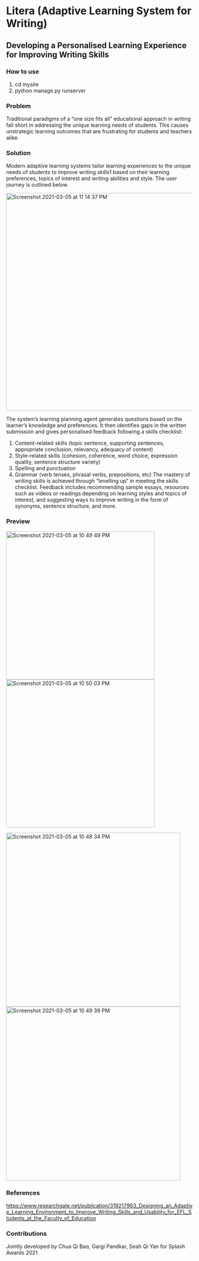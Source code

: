 # Litera (Adaptive Learning System for Writing)

## Developing a Personalised Learning Experience for Improving Writing Skills

### How to use

1. cd mysite
2. python manage.py runserver

### Problem

Traditional paradigms of a “one size fits all” educational approach in writing fall short in addressing the unique learning needs of students. This causes unstrategic learning outcomes that are frustrating for students and teachers alike.

### Solution

Modern adaptive learning systems tailor learning experiences to the unique needs of students to improve writing skills1 based on their learning preferences, topics of interest and writing abilities and style. The user journey is outlined below.

<img width="588" alt="Screenshot 2021-03-05 at 11 14 37 PM" src="https://user-images.githubusercontent.com/62118373/110134627-9041c680-7e08-11eb-917e-8bf765200721.png">

The system’s learning planning agent generates questions based on the learner’s knowledge and preferences. It then identifies gaps in the written submission and gives personalised feedback following a skills checklist:
1. Content-related skills (topic sentence, supporting sentences, appropriate conclusion, relevancy, adequacy of content)
2. Style-related skills (cohesion, coherence, word choice, expression quality, sentence structure variety) 
3. Spelling and punctuation
4. Grammar (verb tenses, phrasal verbs, prepositions, etc)
The mastery of writing skills is achieved through “levelling up” in meeting the skills checklist. Feedback includes recommending sample essays, resources such as videos or readings depending on learning styles and topics of interest, and suggesting ways to improve writing in the form of synonyms, sentence structure, and more.

### Preview

<p float="left">
<img height="400" alt="Screenshot 2021-03-05 at 10 49 49 PM" src="https://user-images.githubusercontent.com/62118373/110135033-047c6a00-7e09-11eb-9d12-e1c5cd7f69f8.png">
<img height="400" alt="Screenshot 2021-03-05 at 10 50 03 PM" src="https://user-images.githubusercontent.com/62118373/110135051-080ff100-7e09-11eb-9b28-20af5ba77f61.png">
</p>

<p float="left">
<img width="470" alt="Screenshot 2021-03-05 at 10 48 34 PM" src="https://user-images.githubusercontent.com/62118373/110135068-0c3c0e80-7e09-11eb-94ae-b088f8b46151.png">
<img width="470" alt="Screenshot 2021-03-05 at 10 49 39 PM" src="https://user-images.githubusercontent.com/62118373/110135077-0e05d200-7e09-11eb-9ca0-fbd322022087.png">
</p>

### References

https://www.researchgate.net/publication/319217963_Designing_an_Adaptive_Learning_Environment_to_Improve_Writing_Skills_and_Usability_for_EFL_Students_at_the_Faculty_of_Education

### Contributions

Jointly developed by Chua Qi Bao, Gargi Pandkar, Seah Qi Yan for Splash Awards 2021
